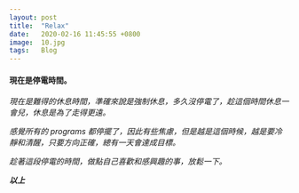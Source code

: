 ```yaml
---
layout: post
title:  "Relax"
date:   2020-02-16 11:45:55 +0800
image:  10.jpg
tags:   Blog
---
```

                                             
#### 現在是停電時間。  

*現在是難得的休息時間，準確來說是強制休息，多久沒停電了，趁這個時間休息一會兒，休息是為了走得更遠。*  

*感覺所有的 programs 都停擺了，因此有些焦慮，但是越是這個時候，越是要冷靜和清醒，只要方向正確，總有一天會達成目標。*  

*趁著這段停電的時間，做點自己喜歡和感興趣的事，放鬆一下。*  

***以上***

